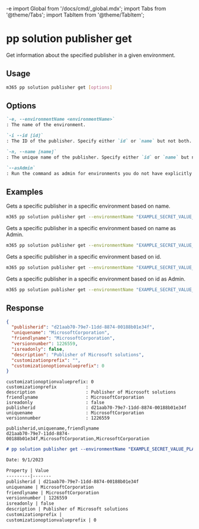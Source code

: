 -e <!-- DISCLAIMER: All secrets, passwords, and sensitive values in this document are examples only and not real credentials. -->
import Global from '/docs/cmd/_global.mdx';
import Tabs from '@theme/Tabs';
import TabItem from '@theme/TabItem';

# pp solution publisher get

Get information about the specified publisher in a given environment.

## Usage

```sh
m365 pp solution publisher get [options]
```

## Options

```md definition-list
`-e, --environmentName <environmentName>`
: The name of the environment.

`-i --id [id]`
: The ID of the publisher. Specify either `id` or `name` but not both.

`-n, --name [name]`
: The unique name of the publisher. Specify either `id` or `name` but not both.

`--asAdmin`
: Run the command as admin for environments you do not have explicitly assigned permissions to.
```

<Global />

## Examples

Gets a specific publisher in a specific environment based on name.

```sh
m365 pp solution publisher get --environmentName "EXAMPLE_SECRET_VALUE_PLACEHOLDER" --name "MicrosoftCorporation"
```

Gets a specific publisher in a specific environment based on name as Admin.

```sh
m365 pp solution publisher get --environmentName "EXAMPLE_SECRET_VALUE_PLACEHOLDER" --name "MicrosoftCorporation" --asAdmin
```

Gets a specific publisher in a specific environment based on id.

```sh
m365 pp solution publisher get --environmentName "EXAMPLE_SECRET_VALUE_PLACEHOLDER" --id "ee62fd63-e49e-4c09-80de-8fae1b9a427e"
```

Gets a specific publisher in a specific environment based on id as Admin.

```sh
m365 pp solution publisher get --environmentName "EXAMPLE_SECRET_VALUE_PLACEHOLDER" --id "ee62fd63-e49e-4c09-80de-8fae1b9a427e" --asAdmin
```

## Response

<Tabs>
  <TabItem value="JSON">

  ```json
  {
    "publisherid": "d21aab70-79e7-11dd-8874-00188b01e34f",
    "uniquename": "MicrosoftCorporation",
    "friendlyname": "MicrosoftCorporation",
    "versionnumber": 1226559,
    "isreadonly": false,
    "description": "Publisher of Microsoft solutions",
    "customizationprefix": "",
    "customizationoptionvalueprefix": 0
  }
  ```

  </TabItem>
  <TabItem value="Text">

  ```text
  customizationoptionvalueprefix: 0
  customizationprefix           : 
  description                   : Publisher of Microsoft solutions
  friendlyname                  : MicrosoftCorporation
  isreadonly                    : false
  publisherid                   : d21aab70-79e7-11dd-8874-00188b01e34f
  uniquename                    : MicrosoftCorporation
  versionnumber                 : 1226559
  ```

  </TabItem>
  <TabItem value="CSV">

  ```csv
  publisherid,uniquename,friendlyname
  d21aab70-79e7-11dd-8874-00188b01e34f,MicrosoftCorporation,MicrosoftCorporation
  ```

  </TabItem>
  <TabItem value="Markdown">

  ```md
  # pp solution publisher get --environmentName "EXAMPLE_SECRET_VALUE_PLACEHOLDER" --id "d21aab70-79e7-11dd-8874-00188b01e34f"
  
  Date: 9/1/2023

  Property | Value
  ---------|-------
  publisherid | d21aab70-79e7-11dd-8874-00188b01e34f
  uniquename | MicrosoftCorporation
  friendlyname | MicrosoftCorporation
  versionnumber | 1226559
  isreadonly | false
  description | Publisher of Microsoft solutions
  customizationprefix | 
  customizationoptionvalueprefix | 0
  ```

  </TabItem>
</Tabs>
